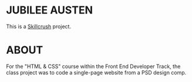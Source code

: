 # JUBILEE AUSTEN

This is a [Skillcrush](https://skillcrush.com/) project. 

# ABOUT

For the "HTML & CSS" course within the Front End Developer Track,
the class project was to code a single-page website from a PSD design comp.
